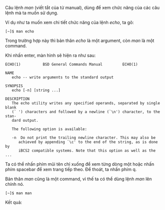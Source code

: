 Câu lệnh _man_ \(viết tắt của từ manual\), dùng để xem chức năng của các câu lệnh mà ta muốn sử dụng.

Ví dụ như ta muốn xem chi tiết chức năng của lệnh _echo_, ta gõ:

```
[~]$ man echo
```

Trong trường hợp này thì bản thân _echo_ là một argument, còn _man_ là một command.

Khi nhấn enter, màn hình sẽ hiện ra như sau:

    ECHO(1)          BSD General Commands Manual         ECHO(1)

    NAME
       echo -- write arguments to the standard output

    SYNOPSIS
       echo [-n] [string ...]

    DESCRIPTION
       The echo utility writes any specified operands, separated by single blank
       (` ') characters and followed by a newline (`\n') character, to the stan-
       dard output.

       The following option is available:

       -n  Do not print the trailing newline character. This may also be
          achieved by appending `\c' to the end of the string, as is done by
          iBCS2 compatible systems. Note that this option as well as the
    ...

Ta có thể nhấn phím mũi tên chỉ xuống để xem từng dòng một hoặc nhấn phím spacebar để xem trang tiếp theo. Để thoát, ta nhấn phím q.

Bản thân _man_ cũng là một command, vì thế ta có thể dùng lệnh _man_ lên chính nó.

```
[~]$ man man
```

Kết quả:



